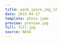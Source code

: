 ```yaml
---
title: peek_space_img_12
date: 2015-04-17
template: photo.jade
preview: preview.jpg
full: full.jpg
source: NASA
---
```

